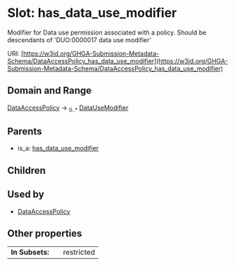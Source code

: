 
# Slot: has_data_use_modifier


Modifier for Data use permission associated with a policy. Should be descendants of 'DUO:0000017 data use modifier'

URI: [https://w3id.org/GHGA-Submission-Metadata-Schema/DataAccessPolicy_has_data_use_modifier](https://w3id.org/GHGA-Submission-Metadata-Schema/DataAccessPolicy_has_data_use_modifier)


## Domain and Range

[DataAccessPolicy](DataAccessPolicy.md) &#8594;  <sub>0..\*</sub> [DataUseModifier](DataUseModifier.md)

## Parents

 *  is_a: [has_data_use_modifier](has_data_use_modifier.md)

## Children


## Used by

 * [DataAccessPolicy](DataAccessPolicy.md)

## Other properties

|  |  |  |
| --- | --- | --- |
| **In Subsets:** | | restricted |

